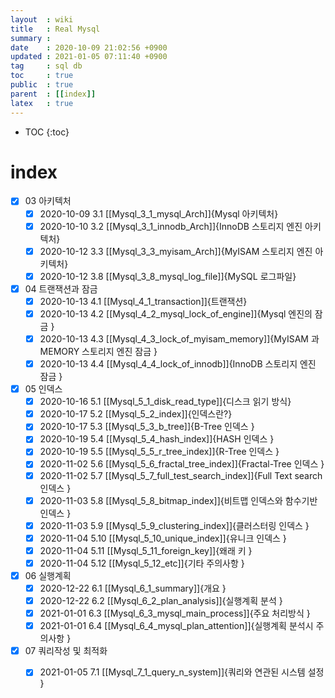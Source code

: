 ```yaml
---
layout  : wiki
title   : Real Mysql
summary : 
date    : 2020-10-09 21:02:56 +0900
updated : 2021-01-05 07:11:40 +0900
tag     : sql db 
toc     : true
public  : true
parent  : [[index]]
latex   : true
---
```

* TOC
{:toc}

# index
* [X] 03 아키텍처  
    * [X] 2020-10-09  3.1 [[Mysql_3_1_mysql_Arch]]{Mysql 아키텍처}
    * [X] 2020-10-10  3.2 [[Mysql_3_1_innodb_Arch]]{InnoDB 스토리지 엔진 아키텍처}
    * [X] 2020-10-12  3.3 [[Mysql_3_3_myisam_Arch]]{MyISAM 스토리지 엔진 아키텍처}
    * [X] 2020-10-12  3.8 [[Mysql_3_8_mysql_log_file]]{MySQL 로그파일}
* [X] 04 트랜잭션과 잠금  
    * [X] 2020-10-13  4.1 [[Mysql_4_1_transaction]]{트랜잭션}
    * [X] 2020-10-13  4.2 [[Mysql_4_2_mysql_lock_of_engine]]{Mysql 엔진의 잠금 }
    * [X] 2020-10-13  4.3 [[Mysql_4_3_lock_of_myisam_memory]]{MyISAM 과 MEMORY 스토리지 엔진 잠금 }
    * [X] 2020-10-13  4.4 [[Mysql_4_4_lock_of_innodb]]{InnoDB 스토리지 엔진 잠금 }
* [X] 05 인덱스
    * [X] 2020-10-16  5.1 [[Mysql_5_1_disk_read_type]]{디스크 읽기 방식}
    * [X] 2020-10-17  5.2 [[Mysql_5_2_index]]{인덱스란?}
    * [X] 2020-10-17  5.3 [[Mysql_5_3_b_tree]]{B-Tree 인덱스 }
    * [X] 2020-10-19  5.4 [[Mysql_5_4_hash_index]]{HASH 인덱스 }
    * [X] 2020-10-19  5.5 [[Mysql_5_5_r_tree_index]]{R-Tree 인덱스 }
    * [X] 2020-11-02  5.6 [[Mysql_5_6_fractal_tree_index]]{Fractal-Tree 인덱스 }
    * [X] 2020-11-02  5.7 [[Mysql_5_7_full_test_search_index]]{Full Text search 인덱스 }
    * [X] 2020-11-03  5.8 [[Mysql_5_8_bitmap_index]]{비트맵 인덱스와 함수기반 인덱스 }
    * [X] 2020-11-03  5.9 [[Mysql_5_9_clustering_index]]{클러스터링 인덱스 }
    * [X] 2020-11-04  5.10 [[Mysql_5_10_unique_index]]{유니크 인덱스 }
    * [X] 2020-11-04  5.11 [[Mysql_5_11_foreign_key]]{왜래 키 }
    * [X] 2020-11-04  5.12 [[Mysql_5_12_etc]]{기타 주의사항 }
* [X] 06 실행계획
    * [X] 2020-12-22  6.1 [[Mysql_6_1_summary]]{개요 }
    * [X] 2020-12-22  6.2 [[Mysql_6_2_plan_analysis]]{실행계획 분석 }
    * [X] 2021-01-01  6.3 [[Mysql_6_3_mysql_main_process]]{주요 처리방식 }
    * [X] 2021-01-01  6.4 [[Mysql_6_4_mysql_plan_attention]]{실행계획 분석시 주의사항 }
* [X] 07 쿼리작성 및 최적화
    * [X] 2021-01-05  7.1 [[Mysql_7_1_query_n_system]]{쿼리와 연관된 시스템 설정 }

